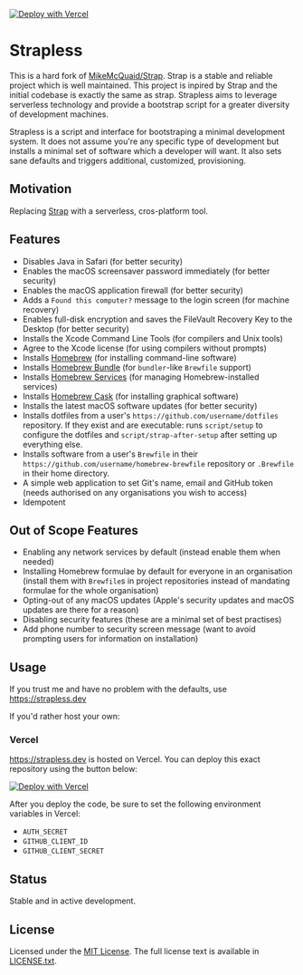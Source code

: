 [![Deploy with Vercel](https://img.shields.io/badge/Deploy-with%20Vercel-blue?style=flat-square&logo=vercel)](https://vercel.com/new/git/external?repository-url=https%3A%2F%2Fgithub.com%2Fdavidjfelix%2Fstrapless)

# Strapless

This is a hard fork of [MikeMcQuaid/Strap](https://github.com/mikemcquaid/strap).
Strap is a stable and reliable project which is well maintained.
This project is inpired by Strap and the initial codebase is exactly the same as strap. Strapless aims to leverage serverless technology and provide a bootstrap script for a greater diversity of development machines.

Strapless is a script and interface for bootstraping a minimal development system.
It does not assume you're any specific type of development but installs a minimal set of software which a developer will want.
It also sets sane defaults and triggers additional, customized, provisioning.

## Motivation

Replacing [Strap](https://github.com/mikemcquaid/strap) with a serverless, cros-platform tool.

## Features

- Disables Java in Safari (for better security)
- Enables the macOS screensaver password immediately (for better security)
- Enables the macOS application firewall (for better security)
- Adds a `Found this computer?` message to the login screen (for machine recovery)
- Enables full-disk encryption and saves the FileVault Recovery Key to the Desktop (for better security)
- Installs the Xcode Command Line Tools (for compilers and Unix tools)
- Agree to the Xcode license (for using compilers without prompts)
- Installs [Homebrew](http://brew.sh) (for installing command-line software)
- Installs [Homebrew Bundle](https://github.com/Homebrew/homebrew-bundle) (for `bundler`-like `Brewfile` support)
- Installs [Homebrew Services](https://github.com/Homebrew/homebrew-services) (for managing Homebrew-installed services)
- Installs [Homebrew Cask](https://github.com/caskroom/homebrew-cask) (for installing graphical software)
- Installs the latest macOS software updates (for better security)
- Installs dotfiles from a user's `https://github.com/username/dotfiles` repository. If they exist and are executable: runs `script/setup` to configure the dotfiles and `script/strap-after-setup` after setting up everything else.
- Installs software from a user's `Brewfile` in their `https://github.com/username/homebrew-brewfile` repository or `.Brewfile` in their home directory.
- A simple web application to set Git's name, email and GitHub token (needs authorised on any organisations you wish to access)
- Idempotent

## Out of Scope Features

- Enabling any network services by default (instead enable them when needed)
- Installing Homebrew formulae by default for everyone in an organisation (install them with `Brewfile`s in project repositories instead of mandating formulae for the whole organisation)
- Opting-out of any macOS updates (Apple's security updates and macOS updates are there for a reason)
- Disabling security features (these are a minimal set of best practises)
- Add phone number to security screen message (want to avoid prompting users for information on installation)

## Usage

If you trust me and have no problem with the defaults, use https://strapless.dev

If you'd rather host your own:

### Vercel

https://strapless.dev is hosted on Vercel. You can deploy this exact repository using the button below:

[![Deploy with Vercel](https://vercel.com/button)](https://vercel.com/new/git/external?repository-url=https%3A%2F%2Fgithub.com%2Fdavidjfelix%2Fstrapless)

After you deploy the code, be sure to set the following environment variables in Vercel:

- `AUTH_SECRET`
- `GITHUB_CLIENT_ID`
- `GITHUB_CLIENT_SECRET`


## Status

Stable and in active development.


## License

Licensed under the [MIT License](http://en.wikipedia.org/wiki/MIT_License).
The full license text is available in [LICENSE.txt](https://github.com/MikeMcQuaid/strap/blob/master/LICENSE.txt).
